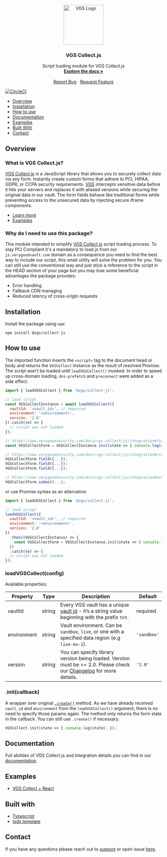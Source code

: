 <p align="center">
  <a href="https://www.verygoodsecurity.com/" rel="nofollow">
    <img src="https://avatars0.githubusercontent.com/u/17788525" width="128" alt="VGS Logo">
  </a>
  <h3 align="center">VGS Collect.js</h3>

  <p align="center">
    Script loading module for VGS Collect.js
    <br />
    <a href="https://www.verygoodsecurity.com/docs/vgs-collect/js/overview"><strong>Explore the docs »</strong></a>
    <br />
    <br />
    <a href="https://github.com/verygoodsecurity/vgs-collect-js/issues">Report Bug</a>
    ·
    <a href="https://github.com/verygoodsecurity/vgs-collect-js/issues">Request Feature</a>
  </p>
</p>

[![CircleCI](https://circleci.com/gh/verygoodsecurity/vgs-collect-js.svg?style=svg)](https://circleci.com/gh/circleci/circleci-docs)

* [Overview](#overview)
* [Installation](#installation)
* [How to use](#how-to-use)
* [Documentation](#documentation)
* [Examples](#examples)
* [Built With](#built-with)
* [Contact](#contact)

## Overview

### What is VGS Collect.js?

[VGS Collect.js](https://www.verygoodsecurity.com/docs/vgs-collect/js/overview) is a JavaScript library that allows you to securely collect data via any form. Instantly create custom forms that adhere to PCI, HIPAA, GDPR, or CCPA security requirements. [VGS](https://www.verygoodsecurity.com/) intercepts sensitive data before it hits your servers and replaces it with aliased versions while securing the original data in our vault. The form fields behave like traditional forms while preventing access to the unsecured data by injecting secure iframe components.

- [Learn more](https://www.verygoodsecurity.com/docs/vgs-collect/js/overview)
- [Examples](https://verygoodsecurity.github.io/vgs-collect-examples)

### Why do I need to use this package?

This module intended to simplify [VGS Collect.js](https://www.verygoodsecurity.com/docs/vgs-collect/js/overview) script loading process. To stay PCI Compliant it's a mandatory to load js from our `js.verygoodvault.com` domain as a consequence you need to find the best way to include our script, this small utility will solve the problem for you. You can still use the conventional way and just stick a reference to the script in the HEAD section of your page but you may lose some beneficial advantages the package provides:

- Error handling
- Fallback CDN managing
- Reduced latency of cross-origin requests

## Installation

Install the package using `npm`:

```
npm install @vgs/collect-js
```

## How to use

The imported function inserts the `<script>` tag to the document head or body and returns the `VGSCollect` instance as the result of resolved Promise. The script won't be loaded until `loadVGSCollect()` invoked. In order to speed up cross-domain loading, `dns-prefetch` and `preconnect` were added as a side effect.

```javascript 
import { loadVGSCollect } from '@vgs/collect-js';

// load script
const VGSCollectInstance = await loadVGSCollect({
  vaultId: '<vault_id>', // required
  environment: '<environment>',
  version: '2.0'
}).catch((e) => {
  // script was not loaded
});

// https://www.verygoodsecurity.com/docs/vgs-collect/js/integration#form-state
const VGSCollectForm = VGSCollectInstance.init(state => { console.log(state); });

// https://www.verygoodsecurity.com/docs/vgs-collect/js/integration#create-and-setup-form-fields
VGSCollectForm.field({...});
VGSCollectForm.field({...});
VGSCollectForm.field({...});

// https://www.verygoodsecurity.com/docs/vgs-collect/js/integration#setup-form-submission
VGSCollectForm.submit(...);
```

or use Promise syntax as an alternative:

```javascript
import { loadVGSCollect } from '@vgs/collect-js';

// load script
loadVGSCollect({
  vaultId: '<vault_id>', // required
  environment: '<environment>',
  version: '2.0'
})
  .then((VGSCollectInstance) => {
    const VGSCollectForm = VGSCollectInstance.init(state => { console.log(state); });
  })
  .catch((e) => {
  // script was not loaded
});
```

### loadVGSCollect(config)

Available properties:

| Property    | Type   | Description                                                                                                                                                                           | Default     |
|-------------|--------|---------------------------------------------------------------------------------------------------------------------------------------------------------------------------------------|-------------|
| vaultId     | string | Every VGS vault has a unique [vault id](https://www.verygoodsecurity.com/docs/terminology/nomenclature#vault) - it’s a string value beginning with the prefix `tnt`.                  | required    |
| environment | string | Vault environment. Can be `sandbox`, `live`, or one with a specified data region (e.g `live-eu-1`).                                                                                   | `'sandbox'` |
| version     | string | You can specify library version being loaded. Version must be >= 2.0. Please check our [Changelog](https://www.verygoodsecurity.com/docs/vgs-collect/js/changelog) for more details.  | `'2.0'`     |

### .init(callback)

A wrapper over original [`.create()`](https://www.verygoodsecurity.com/docs/vgs-collect/js/integration#form-initialization) method. As we have already received `vault_id` and `environment` from the `loadVGSCollect()` argument, there is no need to specify those params again. The method only returns the form state in the callback. You can still use `.create()` if necessary.

```javascript
VGSCollect.init(state => { console.log(state); });
```

## Documentation

Full abilities of VGS Collect.js and integration details you can find in our [documentation](https://www.verygoodsecurity.com/docs/vgs-collect/js/integration).

## Examples

- [VGS Collect + React](https://stackblitz.com/edit/vgs-collect-js-react?file=src/App.js)

## Built with

* [Typescript](https://www.typescriptlang.org/docs/handbook/typescript-in-5-minutes.html)
* [tsdx template](https://github.com/formium/tsdx)

## Contact

If you have any questions please reach out to [support](mailto:support@verygoodsecurity.com) or open issue [here](https://github.com/verygoodsecurity/vgs-collect-js/issues).